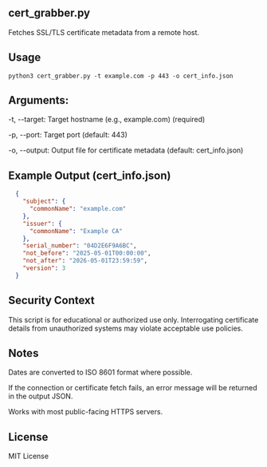 ## cert_grabber.py
Fetches SSL/TLS certificate metadata from a remote host.

## Usage
```python3 cert_grabber.py -t example.com -p 443 -o cert_info.json```

## Arguments:

-t, --target: Target hostname (e.g., example.com) (required)

-p, --port: Target port (default: 443)

-o, --output: Output file for certificate metadata (default: cert_info.json)

## Example Output (cert_info.json)
```json
  {
    "subject": {
      "commonName": "example.com"
    },
    "issuer": {
      "commonName": "Example CA"
    },
    "serial_number": "04D2E6F9A6BC",
    "not_before": "2025-05-01T00:00:00",
    "not_after": "2026-05-01T23:59:59",
    "version": 3
  }
```  
## Security Context
This script is for educational or authorized use only. Interrogating certificate details from unauthorized systems may violate acceptable use policies.

## Notes
Dates are converted to ISO 8601 format where possible.

If the connection or certificate fetch fails, an error message will be returned in the output JSON.

Works with most public-facing HTTPS servers.

## License
MIT License
